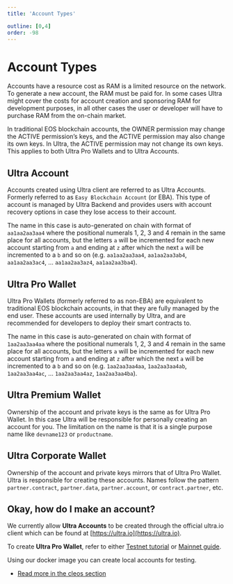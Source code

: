 ```yaml
---
title: 'Account Types'

outline: [0,4]
order: -98
---
```


# Account Types

Accounts have a resource cost as RAM is a limited resource on the network. To generate a new account, the RAM must be paid for. In some cases Ultra might cover the costs for account creation and sponsoring RAM for development purposes, in all other cases the user or developer will have to purchase RAM from the on-chain market.

In traditional EOS blockchain accounts, the OWNER permission may change the ACTIVE permission’s keys, and the ACTIVE permission may also change its own keys. In Ultra, the ACTIVE permission may not change its own keys. This applies to both Ultra Pro Wallets and to Ultra Accounts.

## Ultra Account

Accounts created using Ultra client are referred to as Ultra Accounts. Formerly referred to as `Easy Blockchain Account` (or EBA). This type of account is managed by Ultra Backend and provides users with account recovery options in case they lose access to their account.

The name in this case is auto-generated on chain with format of `aa1aa2aa3aa4` where the positional numerals 1, 2, 3 and 4 remain in the same place for all accounts, but the letters `a` will be incremented for each new account starting from `a` and ending at `z` after which the next `a` will be incremented to a `b` and so on (e.g. `aa1aa2aa3aa4`, `aa1aa2aa3ab4`, `aa1aa2aa3ac4`, ... `aa1aa2aa3az4`, `aa1aa2aa3ba4`).

## Ultra Pro Wallet

Ultra Pro Wallets (formerly referred to as non-EBA) are equivalent to traditional EOS blockchain accounts, in that they are fully managed by the end user. These accounts are used internally by Ultra, and are recommended for developers to deploy their smart contracts to.

The name in this case is auto-generated on chain with format of `1aa2aa3aa4aa` where the positional numerals 1, 2, 3 and 4 remain in the same place for all accounts, but the letters `a` will be incremented for each new account starting from `a` and ending at `z` after which the next `a` will be incremented to a `b` and so on (e.g. `1aa2aa3aa4aa`, `1aa2aa3aa4ab`, `1aa2aa3aa4ac`, ... `1aa2aa3aa4az`, `1aa2aa3aa4ba`).

## Ultra Premium Wallet

Ownership of the account and private keys is the same as for Ultra Pro Wallet. In this case Ultra will be responsible for personally creating an account for you. The limitation on the name is that it is a single purpose name like `devname123` or `productname`.

## Ultra Corporate Wallet

Ownership of the account and private keys mirrors that of Ultra Pro Wallet. Ultra is responsible for creating these accounts. Names follow the pattern `partner.contract`, `partner.data`, `partner.account`, or `contract.partner`, etc.

## Okay, how do I make an account?

We currently allow **Ultra Accounts** to be created through the official ultra.io client which can be found at [https://ultra.io](https://ultra.io).

To create **Ultra Pro Wallet**, refer to either [Testnet tutorial](../../../tutorials/fundamentals/tutorial-generate-key-and-create-testnet-account.md) or [Mainnet guide](../../../tutorials/guides/how-to-create-ultra-pro-wallet.md).

Using our docker image you can create local accounts for testing.

- [Read more in the cleos section](../../../blockchain/general/tools/cleos.md#creating-an-account)


